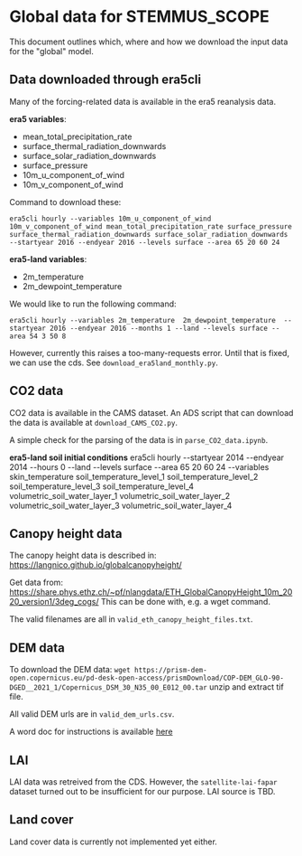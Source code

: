 # Global data for STEMMUS_SCOPE
This document outlines which, where and how we download the input data for the "global"
model.

## Data downloaded through era5cli
Many of the forcing-related data is available in the era5 reanalysis data.

**era5 variables**:
 - mean_total_precipitation_rate
 - surface_thermal_radiation_downwards
 - surface_solar_radiation_downwards
 - surface_pressure
 - 10m_u_component_of_wind
 - 10m_v_component_of_wind

Command to download these:
```
era5cli hourly --variables 10m_u_component_of_wind 10m_v_component_of_wind mean_total_precipitation_rate surface_pressure surface_thermal_radiation_downwards surface_solar_radiation_downwards --startyear 2016 --endyear 2016 --levels surface --area 65 20 60 24
```

**era5-land variables**:
 - 2m_temperature
 - 2m_dewpoint_temperature

We would like to run the following command:
```
era5cli hourly --variables 2m_temperature  2m_dewpoint_temperature  --startyear 2016 --endyear 2016 --months 1 --land --levels surface --area 54 3 50 8
```
However, currently this raises a too-many-requests error. Until that is fixed, we can use
the cds. See `download_era5land_monthly.py`.

## CO2 data
CO2 data is available in the CAMS dataset. An ADS script that can download the data is
 available at `download_CAMS_CO2.py`.

A simple check for the parsing of the data is in `parse_CO2_data.ipynb`.

**era5-land soil initial conditions**
era5cli hourly --startyear 2014 --endyear 2014 --hours 0 --land --levels surface --area 65 20 60 24 --variables skin_temperature soil_temperature_level_1 soil_temperature_level_2 soil_temperature_level_3 soil_temperature_level_4 volumetric_soil_water_layer_1 volumetric_soil_water_layer_2 volumetric_soil_water_layer_3 volumetric_soil_water_layer_4

## Canopy height data
The canopy height data is described in: https://langnico.github.io/globalcanopyheight/

Get data from:
https://share.phys.ethz.ch/~pf/nlangdata/ETH_GlobalCanopyHeight_10m_2020_version1/3deg_cogs/
This can be done with, e.g. a wget command.

The valid filenames are all in `valid_eth_canopy_height_files.txt`.

## DEM data
To download the DEM data:
`wget https://prism-dem-open.copernicus.eu/pd-desk-open-access/prismDownload/COP-DEM_GLO-90-DGED__2021_1/Copernicus_DSM_30_N35_00_E012_00.tar`
unzip and extract tif file.

All valid DEM urls are in `valid_dem_urls.csv`.

A word doc for instructions is available [here](https://spacedata.copernicus.eu/documents/20123/121286/Copernicus+DEM+Open+HTTPS+Access.pdf/36c9adad-8488-f463-af43-573e68b7f481?t=1669283200177)

## LAI

LAI data was retreived from the CDS. However, the `satellite-lai-fapar` dataset turned out
to be insufficient for our purpose.
LAI source is TBD.

## Land cover

Land cover data is currently not implemented yet either.
